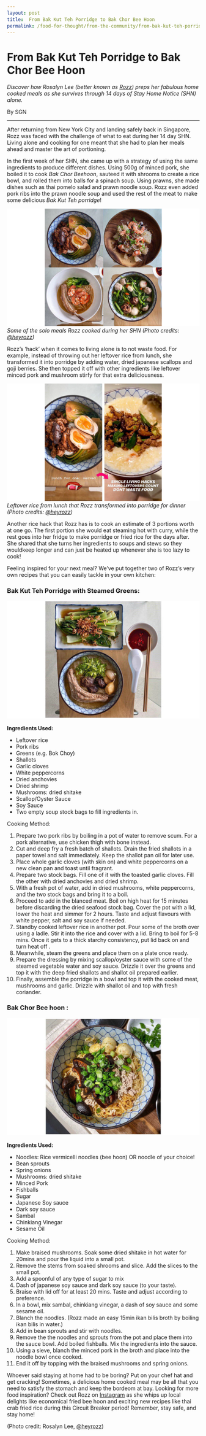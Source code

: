 ```yaml
---
layout: post
title:  From Bak Kut Teh Porridge to Bak Chor Bee Hoon
permalink: /food-for-thought/from-the-community/from-bak-kut-teh-porridge-to-bak-chor-bee-hoon
---
```

# From Bak Kut Teh Porridge to Bak Chor Bee Hoon

*Discover how Rosalyn Lee (better known as [Rozz](https://www.instagram.com/heyrozz/)) preps her fabulous home cooked meals as she survives through 14 days of Stay Home Notice (SHN) alone.*

By SGN

<hr>

After returning from New York City and landing safely back in Singapore, Rozz was faced with the challenge of what to eat during her 14 day SHN. Living alone and cooking for one meant that she had to plan her meals ahead and master the art of portioning. 

In the first week of her SHN, she came up with a strategy of using the same ingredients to produce different dishes. Using 500g of minced pork, she boiled it to cook _Bak Chor Beehoon_, sauteed it with shrooms to create a rice bowl, and rolled them into balls for a spinach soup. Using prawns, she made dishes such as thai pomelo salad and prawn noodle soup. Rozz even added pork ribs into the prawn noodle soup and used the rest of the meat to make some delicious _Bak Kut Teh porridge_!

![Images](/images/stories/2020/Apr/rozz-dishes-01.png)
_Some of the solo meals Rozz cooked during her SHN (Photo credits: [@heyrozz](https://www.instagram.com/heyrozz/))_

Rozz’s ‘hack’ when it comes to living alone is to not waste food. For example, instead of throwing out her leftover rice from lunch, she transformed it into porridge by adding water, dried japanese scallops and goji berries. She then topped it off with other ingredients like leftover minced pork and mushroom stirfy for that extra deliciousness.

![Images](/images/stories/2020/Apr/rozz-dishes-02.png)
_Leftover rice from lunch that Rozz transformed into porridge for dinner (Photo credits: [@heyrozz](https://www.instagram.com/heyrozz/))_

Another rice hack that Rozz has is to cook an estimate of 3 portions worth at one go. The first portion she would eat steaming hot with curry, while the rest goes into her fridge to make porridge or fried rice for the days after. She shared that she turns her ingredients to soups and stews so they wouldkeep longer and can just be heated up whenever she is too lazy to cook!

Feeling inspired for your next meal? We’ve put together two of Rozz’s very own recipes that you can easily tackle in your own kitchen: 

### Bak Kut Teh Porridge with Steamed Greens:

![Images](/images/stories/2020/Apr/rozz-dishes-03.png)

**Ingredients Used:**

-	Leftover rice
-	Pork ribs
-	Greens (e.g. Bok Choy)
-	Shallots
-	Garlic cloves
-	White peppercorns
-	Dried anchovies
-	Dried shrimp
-	Mushrooms: dried shitake
-	Scallop/Oyster Sauce
-	Soy Sauce
-	Two empty soup stock bags to fill ingredients in.


Cooking Method:
1.	Prepare two pork ribs by boiling in a pot of water to remove scum. For a pork alternative, use chicken thigh with bone instead.
2.	Cut and deep fry a fresh batch of shallots. Drain the fried shallots in a paper towel and salt immediately. Keep the shallot pan oil for later use.
3.	Place whole garlic cloves (with skin on) and white peppercorns on a new clean pan and toast until fragrant. 
4.	Prepare two stock bags. Fill one of it with the toasted garlic cloves. Fill the other with dried anchovies and dried shrimp.
5.	With a fresh pot of water, add in dried mushrooms, white peppercorns, and the two stock bags and bring it to a boil.
6.	Proceed to add in the blanced meat. Boil on high heat for 15 minutes before discarding the dried seafood stock bag. Cover the pot with a lid, lower the heat and simmer for 2 hours. Taste and adjust flavours with white pepper, salt and soy sauce if needed.
7.	Standby cooked leftover rice in another pot. Pour some of the broth over using a ladle. Stir it into the rice and cover with a lid. Bring to boil for 5-8 mins. Once it gets to a thick starchy consistency, put lid back on and turn heat off .
8.	Meanwhile, steam the greens and place them on a plate once ready.
9.	Prepare the dressing by mixing scallop/oyster sauce with some of the steamed vegetable water and soy sauce. Drizzle it over the greens and top it with the deep fried shallots and shallot oil prepared earlier.
10.	Finally, assemble the porridge in a bowl and top it with the cooked meat, mushrooms and garlic. Drizzle with shallot oil and top with fresh coriander.




### Bak Chor Bee hoon :

![Images](/images/stories/2020/Apr/rozz-dishes-04.png)

**Ingredients Used:**

-	Noodles: Rice vermicelli noodles (bee hoon) OR noodle of your choice!
-	Bean sprouts
-	Spring onions
-	Mushrooms: dried shitake
-	Minced Pork
-	Fishballs
-	Sugar
-	Japanese Soy sauce
-	Dark soy sauce
-	Sambal
-	Chinkiang Vinegar
-	Sesame Oil


Cooking Method:

1.	Make braised mushrooms. Soak some dried shitake in hot water for 20mins and pour the liquid into a small pot.
2.	Remove the stems from soaked shrooms and slice. Add the slices to the small pot.
3.	Add a spoonful of any type of sugar to mix
4.	Dash of japanese soy sauce and dark soy sauce (to your taste).
5.	Braise with lid off for at least 20 mins. Taste and adjust according to preference. 
6.	In a bowl, mix sambal, chinkiang vinegar, a dash of soy sauce and some sesame oil. 
7.	Blanch the noodles. (Rozz made an easy 15min ikan bilis broth by boiling ikan bilis in water.)
8.	Add in bean sprouts and stir with noodles.
9.	Remove the the noodles and sprouts from the pot and place them into the sauce bowl. Add boiled fishballs. Mix the ingredients into the sauce.
10.	Using a sieve, blanch the minced pork in the broth and place into the noodle bowl once cooked.
11.	End it off by topping with the braised mushrooms and spring onions.

Whoever said staying at home had to be boring? Put on your chef hat and get cracking! Sometimes, a delicious home cooked meal may be all that you need to satisfy the stomach and keep the bordeom at bay. Looking for more food inspiration? Check out Rozz on [Instagram](https://www.instagram.com/heyrozz/) as she whips up local delights like economical fried bee hoon and exciting new recipes like thai crab fried rice during this Circuit Breaker period! Remember, stay safe, and stay home!

(Photo credit: Rosalyn Lee, [@heyrozz](https://www.instagram.com/heyrozz/))


